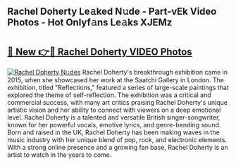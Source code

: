 ## Rachel Doherty Le𝚊ked N𝚞de - Part-vEk Video Photos - Hot Onlyf𝚊ns Le𝚊ks XJEMz

# <h2><a href="http://ac27758.deff.icu/?id=Rachel+Doherty">🔗 New 👉🔴 Rachel Doherty VIDEO Photos</a></h2>

[![Rachel Doherty N𝚞des](https://i.imgur.com/rIISA9y.gif)](http://ac27758.deff.icu/?id=Rachel+Doherty)
Rachel Doherty's breakthrough exhibition came in 2015, when she showcased her work at the Saatchi Gallery in London. The exhibition, titled "Reflections," featured a series of large-scale paintings that explored the theme of self-reflection. The exhibition was a critical and commercial success, with many art critics praising Rachel Doherty's unique artistic vision and her ability to connect with viewers on a deep emotional level. Rachel Doherty is a talented and versatile British singer-songwriter, known for her powerful vocals, emotive lyrics, and genre-bending sound. Born and raised in the UK, Rachel Doherty has been making waves in the music industry with her unique blend of pop, rock, and electronic elements. With a strong online presence and a growing fan base, Rachel Doherty is an artist to watch in the years to come.
